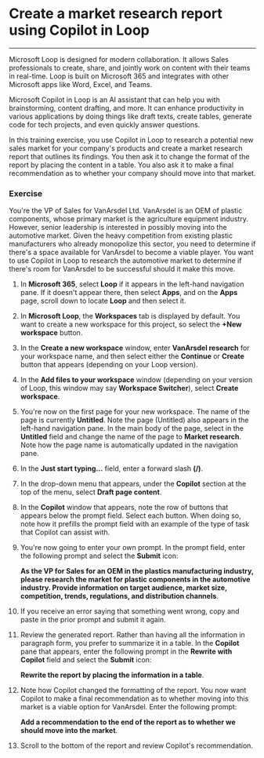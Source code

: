 
# Create a market research report using Copilot in Loop
---
Microsoft Loop is designed for modern collaboration. It allows Sales professionals to create, share, and jointly work on content with their teams in real-time. Loop is built on Microsoft 365 and integrates with other Microsoft apps like Word, Excel, and Teams.

Microsoft Copilot in Loop is an AI assistant that can help you with brainstorming, content drafting, and more. It can enhance productivity in various applications by doing things like draft texts, create tables, generate code for tech projects, and even quickly answer questions.

In this training exercise, you use Copilot in Loop to research a potential new sales market for your company's products and create a market research report that outlines its findings. You then ask it to change the format of the report by placing the content in a table. You also ask it to make a final recommendation as to whether your company should move into that market.

### Exercise

You're the VP of Sales for VanArsdel Ltd. VanArsdel is an OEM of plastic components, whose primary market is the agriculture equipment industry. However, senior leadership is interested in possibly moving into the automotive market. Given the heavy competition from existing plastic manufacturers who already monopolize this sector, you need to determine if there's a space available for VanArsdel to become a viable player. You want to use Copilot in Loop to research the automotive market to determine if there's room for VanArsdel to be successful should it make this move.

1.  In **Microsoft 365**, select **Loop** if it appears in the left-hand navigation pane. If it doesn't appear there, then select **Apps**, and on the **Apps** page, scroll down to locate **Loop** and then select it.
2.  In **Microsoft Loop**, the **Workspaces** tab is displayed by default. You want to create a new workspace for this project, so select the **+New workspace** button.
3.  In the **Create a new workspace** window, enter **VanArsdel research** for your workspace name, and then select either the **Continue** or **Create** button that appears (depending on your Loop version).
4.  In the **Add files to your workspace** window (depending on your version of Loop, this window may say **Workspace Switcher**), select **Create workspace**.
5.  You're now on the first page for your new workspace. The name of the page is currently **Untitled**. Note the page (Untitled) also appears in the left-hand navigation pane. In the main body of the page, select in the **Untitled** field and change the name of the page to **Market research**. Note how the page name is automatically updated in the navigation pane.
6.  In the **Just start typing...** field, enter a forward slash **(/)**.
7.  In the drop-down menu that appears, under the **Copilot** section at the top of the menu, select **Draft page content**.
8.  In the **Copilot** window that appears, note the row of buttons that appears below the prompt field. Select each button. When doing so, note how it prefills the prompt field with an example of the type of task that Copilot can assist with.
9.  You're now going to enter your own prompt. In the prompt field, enter the following prompt and select the **Submit** icon:
    
    **As the VP for Sales for an OEM in the plastics manufacturing industry, please research the market for plastic components in the automotive industry. Provide information on target audience, market size, competition, trends, regulations, and distribution channels**.
10. If you receive an error saying that something went wrong, copy and paste in the prior prompt and submit it again.
11. Review the generated report. Rather than having all the information in paragraph form, you prefer to summarize it in a table. In the **Copilot** pane that appears, enter the following prompt in the **Rewrite with Copilot** field and select the **Submit** icon:
    
    **Rewrite the report by placing the information in a table**.
12. Note how Copilot changed the formatting of the report. You now want Copilot to make a final recommendation as to whether moving into this market is a viable option for VanArsdel. Enter the following prompt:
    
    **Add a recommendation to the end of the report as to whether we should move into the market**.
13. Scroll to the bottom of the report and review Copilot's recommendation.
